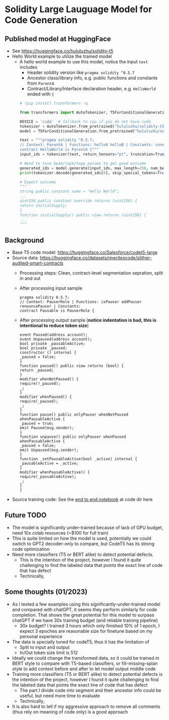 # Solidity Large Lauguage Model for Code Generation

## Published model at HuggingFace
- See https://huggingface.co/hululuzhu/solidity-t5
- Hello World example to utilize the trained model
  - A hello world example to use this model, notice the input `text` includes
    - Header solidity version like `pragma solidity ^0.5.7`
    - Ancestor class/library info, e.g. public functions and constants from `ParentA`
    - Contract/Library/Interface declaration header, e.g. `HelloWorld` ended with `{`
    ```python
    # !pip install transformers -q

    from transformers import AutoTokenizer, T5ForConditionalGeneration

    DEVICE = 'cuda'  # fallback to cpu if you do not have cuda
    tokenizer = AutoTokenizer.from_pretrained("hululuzhu/solidity-t5")
    model = T5ForConditionalGeneration.from_pretrained("hululuzhu/solidity-t5").to(DEVICE)

    text = """pragma solidity ^0.5.7;
    // Context: ParentA | Functions: helloA helloB | Constants: constantA 
    contract HelloWorld is ParentA {"""
    input_ids = tokenizer(text, return_tensors="pt", truncation=True).input_ids.to(DEVICE)

    # Need to tune beam/topk/topp params to get good outcome
    generated_ids = model.generate(input_ids, max_length=256, num_beams=5, top_p=0.95, top_k=50)
    print(tokenizer.decode(generated_ids[0], skip_special_tokens=True))

    # Expect outcome
    """
    string public constant name = "Hello World";
    ...
    uint256 public constant override returns (uint256) {
    return initialSupply;
    }
    function initialSupply() public view returns (uint256) {
    ...
    """
    ```

## Background
- Base T5 code model: https://huggingface.co/Salesforce/codet5-large
- Source data: https://huggingface.co/datasets/mwritescode/slither-audited-smart-contracts
  - Processing steps: Clean, contract-level segmentation sepration, split in and out
  - After processing input sample

    ```
    pragma solidity 0.5.7;
    // Context: PauserRole | Functions: isPauser addPauser renouncePauser | Constants: 
    contract Pausable is PauserRole {
    ```

  - After processing output sample (**notice indentation is bad, this is intentional to reduce token size**)

    ```
    event Paused(address account);
    event Unpaused(address account);
    bool private _pausableActive;
    bool private _paused;
    constructor () internal {
    _paused = false;
    }
    function paused() public view returns (bool) {
    return _paused;
    }
    modifier whenNotPaused() {
    require(!_paused);
    _;
    }
    modifier whenPaused() {
    require(_paused);
    _;
    }
    function pause() public onlyPauser whenNotPaused whenPausableActive {
    _paused = true;
    emit Paused(msg.sender);
    }
    function unpause() public onlyPauser whenPaused whenPausableActive {
    _paused = false;
    emit Unpaused(msg.sender);
    }
    function _setPausableActive(bool _active) internal {
    _pausableActive = _active;
    }
    modifier whenPausableActive() {
    require(_pausableActive);
    _;
    }
    }
    ```
- Source training code: See the [end to end notebook](https://github.com/hululuzhu/solidity-t5/blob/main/code/Solidity_T5_Data_Processing_and_Training.ipynb) at code dir here

## Future TODO
- The model is significantly under-trained because of lack of GPU budget, need 10x colab resources (~$100 for full train)
- This is quite limited on how the model is used, potentially we could switch to GPT2 decoder-only to compare, but CodeT5 has its strong code optimization
- Need more classifiers (T5 or BERT alike) to detect potential defects.
  - This is the intention of the project, however I found it quite challenging to find the labeled data that points the exact line of code that has defect
  - Technically, 

## Some thoughts (01/2023)
- As I tested a few examples using this significantly-under-trained model and compared with chatGPT, it seems they perform similarly for code completion. That shows the great potential for this model to surpass chatGPT if we have 30x training budget (and reliable training pipeline)
  - 30x budget? I trained 3 hours which only finished 10% of 1 epoch, I expect 3 epoches are reasonable size for finetune based on my personal experience
- The data is specially tuned for codeT5, thus it has the limitation of
  - Split to input and output
  - In/Out token size limit is 512
- Ideally we could change the transformed data, so it could be trained in BERT style to compare with T5-based classifiers, or fill-missing-splan style to add context before and after to let model output middle code
- Training more classifiers (T5 or BERT alike) to detect potential defects is the intention of the project, however I found it quite challenging to find the labeled data that points the exact line of code that has defect
  - The part I divide code into segment and their ancestor info could be useful, but need more time to evaluate
  - Technically, 
- It is also hard to tell if my aggressive approach to remove all comments (thus rely on meaning of code only) is a good approach
